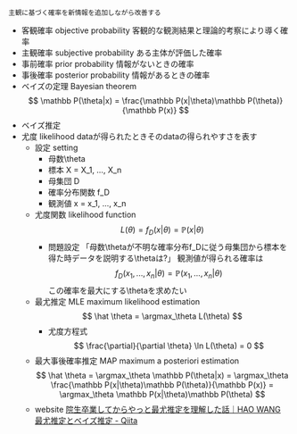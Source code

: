     主観に基づく確率を新情報を追加しながら改善する
- 客観確率 objective probability
    客観的な観測結果と理論的考察により導く確率
- 主観確率 subjective probability
    ある主体が評価した確率
- 事前確率 prior probability
    情報がないときの確率
- 事後確率 posterior probability
    情報があるときの確率
- ベイズの定理 Bayesian theorem
    $$
    \mathbb P(\theta|x) 
    = \frac{\mathbb P(x|\theta)\mathbb P(\theta)}{\mathbb P(x)} 
    $$
- ベイズ推定
- 尤度 likelihood
    dataが得られたときそのdataの得られやすさを表す
    - 設定 setting
        - 母数\theta
        - 標本 X = X_1, …, X_n
        - 母集団 D
        - 確率分布関数 f_D
        - 観測値 x = x_1, …, x_n
    - 尤度関数 likelihood function
        $$
        L(\theta) = f_D(x|\theta) = \mathbb P(x|\theta)
        $$
        - 問題設定
            「母数\thetaが不明な確率分布f_Dに従う母集団から標本を得た時データを説明する\thetaは?」
            観測値が得られる確率は
            $$
            f_D(x_1,...,x_n|\theta) = \mathbb P(x_1, ...,x_n|\theta)
            $$
            この確率を最大にする\thetaを求めたい
    - 最尤推定 MLE maximum likelihood estimation
        $$
        \hat \theta = \argmax_\theta L(\theta)
        $$
        - 尤度方程式
            $$
            \frac{\partial}{\partial \theta} \ln L(\theta) = 0
            $$
    - 最大事後確率推定 MAP maximum a posteriori estimation
        $$
        \hat \theta 
        = \argmax_\theta \mathbb P(\theta|x) 
        = \argmax_\theta \frac{\mathbb P(x|\theta)\mathbb P(\theta)}{\mathbb P(x)} 
        = \argmax_\theta \mathbb P(x|\theta)\mathbb P(\theta)
        $$
    - website
        [院生卒業してからやっと最尤推定を理解した話｜HAO WANG](https://note.com/hao_wang/n/n540922596e93)
        [最尤推定とベイズ推定 - Qiita](https://qiita.com/k8o/items/23e70d7ea8d797b6ff86)